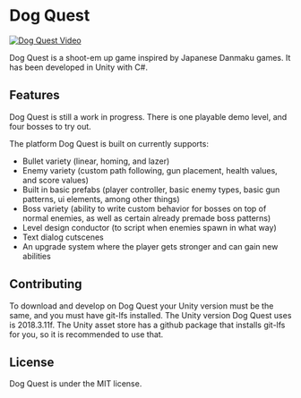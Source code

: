 # Dog Quest

[![Dog Quest Video](https://i.imgur.com/1zolTRE.png)](https://youtu.be/ttRBR9wqLR0)

Dog Quest is a shoot-em up game inspired by Japanese Danmaku games. It has been developed in Unity with C#.

## Features

Dog Quest is still a work in progress. There is one playable demo level, and four bosses to try out.

The platform Dog Quest is built on currently supports:
- Bullet variety (linear, homing, and lazer)
- Enemy variety (custom path following, gun placement, health values, and score values)
- Built in basic prefabs (player controller, basic enemy types, basic gun patterns, ui elements, among other things)
- Boss variety (ability to write custom behavior for bosses on top of normal enemies, as well as certain already 
premade boss patterns)
- Level design conductor (to script when enemies spawn in what way)
- Text dialog cutscenes
- An upgrade system where the player gets stronger and can gain new abilities

## Contributing

To download and develop on Dog Quest your Unity version must be the same, and you must have git-lfs installed. The
Unity version Dog Quest uses is 2018.3.11f. The Unity asset store has a github package that installs git-lfs for you,
so it is recommended to use that.

## License

Dog Quest is under the MIT license.
